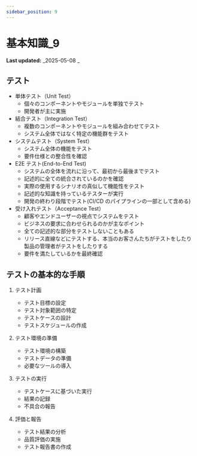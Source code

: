```yaml
---
sidebar_position: 9
---
```


# 基本知識_9

**Last updated:** _2025-05-08 _

## テスト

- 単体テスト（Unit Test）
  - 個々のコンポーネントやモジュールを単独でテスト
  - 開発者が主に実施
- 結合テスト（Integration Test）
  - 複数のコンポーネントやモジュールを組み合わせてテスト
  - システム全体ではなく特定の機能群をテスト
- システムテスト（System Test）
  - システム全体の機能をテスト
  - 要件仕様との整合性を確認
- E2E テスト(End-to-End Test)
  - システムの全体を流れに沿って、最初から最後までテスト
  - 記述的に全ての統合されているのかを確認
  - 実際の使用するシナリオの真似して機能性をテスト
  - 記述的な知識を持っているテスターが実行
  - 開発の終わり段階でテスト(CI/CD のパイプラインの一部として含める)
- 受け入れテスト（Acceptance Test）
  - 顧客やエンドユーザーの視点でシステムをテスト
  - ビジネスの要求に合わせられるのかが主なポイント
  - 全ての記述的な部分をテストしないこともある
  - リリース直線などにテストする、本当のお客さんたちがテストをしたり製品の管理者がテストをしたりする
  - 要件を満たしているかを最終確認

## テストの基本的な手順

1. テスト計画

   - テスト目標の設定
   - テスト対象範囲の特定
   - テストケースの設計
   - テストスケジュールの作成

2. テスト環境の準備

   - テスト環境の構築
   - テストデータの準備
   - 必要なツールの導入

3. テストの実行

   - テストケースに基づいた実行
   - 結果の記録
   - 不具合の報告

4. 評価と報告

   - テスト結果の分析
   - 品質評価の実施
   - テスト報告書の作成
